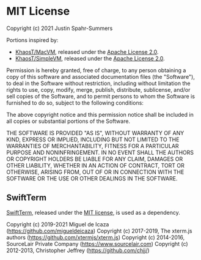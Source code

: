 # MIT License

Copyright (c) 2021 Justin Spahr-Summers

Portions inspired by:
* [KhaosT/MacVM](https://github.com/KhaosT/MacVM), released under the [Apache License 2.0](https://github.com/KhaosT/MacVM/blob/1c351e2e54c2988698d8540abadc0c5c80ada403/LICENSE).
* [KhaosT/SimpleVM](https://github.com/KhaosT/SimpleVM), released under the [Apache License 2.0](https://github.com/KhaosT/SimpleVM/blob/9c04d4719f4ccb387ea34cf493ddf08aedbf1ab8/LICENSE).

Permission is hereby granted, free of charge, to any person obtaining a copy
of this software and associated documentation files (the "Software"), to deal
in the Software without restriction, including without limitation the rights
to use, copy, modify, merge, publish, distribute, sublicense, and/or sell
copies of the Software, and to permit persons to whom the Software is
furnished to do so, subject to the following conditions:

The above copyright notice and this permission notice shall be included in all
copies or substantial portions of the Software.

THE SOFTWARE IS PROVIDED "AS IS", WITHOUT WARRANTY OF ANY KIND, EXPRESS OR
IMPLIED, INCLUDING BUT NOT LIMITED TO THE WARRANTIES OF MERCHANTABILITY,
FITNESS FOR A PARTICULAR PURPOSE AND NONINFRINGEMENT. IN NO EVENT SHALL THE
AUTHORS OR COPYRIGHT HOLDERS BE LIABLE FOR ANY CLAIM, DAMAGES OR OTHER
LIABILITY, WHETHER IN AN ACTION OF CONTRACT, TORT OR OTHERWISE, ARISING FROM,
OUT OF OR IN CONNECTION WITH THE SOFTWARE OR THE USE OR OTHER DEALINGS IN THE
SOFTWARE.

## SwiftTerm

[SwiftTerm](https://github.com/migueldeicaza/SwiftTerm), released under the [MIT license](https://github.com/migueldeicaza/SwiftTerm/blob/731731c0290d03c96615ea34187fbbb1cfe3d852/LICENSE), is used as a dependency.

Copyright (c) 2019-2021 Miguel de Icaza (https://github.com/migueldeicaza)
Copyright (c) 2017-2019, The xterm.js authors (https://github.com/xtermjs/xterm.js)
Copyright (c) 2014-2016, SourceLair Private Company (https://www.sourcelair.com)
Copyright (c) 2012-2013, Christopher Jeffrey (https://github.com/chjj/)
